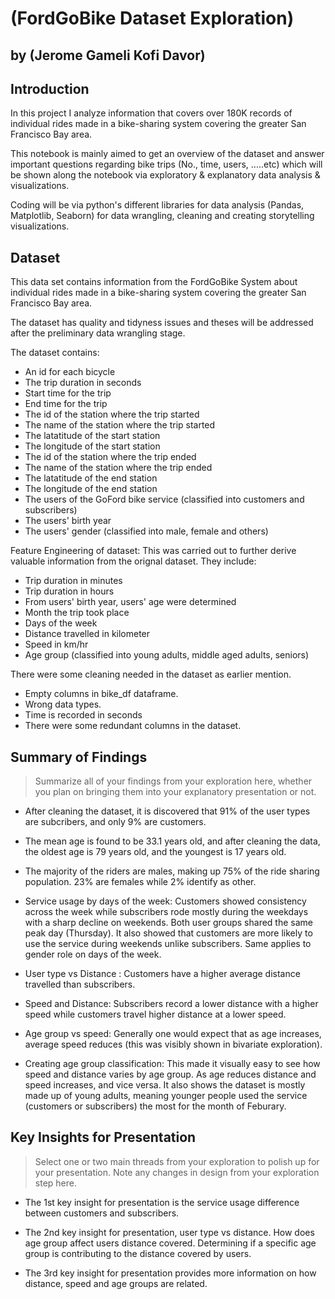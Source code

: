 # (FordGoBike Dataset Exploration)
## by (Jerome Gameli Kofi Davor)

## Introduction
In this project I analyze information that covers over 180K records of individual rides made in a bike-sharing system covering the greater San Francisco Bay area.

This notebook is mainly aimed to get an overview of the dataset and answer important questions regarding bike trips (No., time, users, .....etc) which will be shown along the notebook via exploratory & explanatory data analysis & visualizations.

Coding will be via python's different libraries for data analysis (Pandas, Matplotlib, Seaborn) for data wrangling, cleaning and creating storytelling visualizations.

## Dataset

This data set contains information from the FordGoBike System about individual rides made in a bike-sharing system covering the greater San Francisco Bay area. 

The dataset has quality and tidyness issues and theses will be addressed after the preliminary data wrangling stage.

The dataset contains:

* An id for each bicycle
* The trip duration in seconds
* Start time for the trip
* End time for the trip
* The id of the station where the trip started
* The name of the station where the trip started
* The latatitude of the start station
* The longitude of the start station
* The id of the station where the trip ended
* The name of the station where the trip ended
* The latatitude of the end station
* The longitude of the end station
* The users of the GoFord bike service (classified into customers and subscribers)
* The users' birth year
* The users' gender (classified into male, female and others)

Feature Engineering of dataset: This was carried out to further derive valuable information from the orignal dataset. They include:

* Trip duration in minutes
* Trip duration in hours
* From users' birth year, users' age were determined
* Month the trip took place
* Days of the week
* Distance travelled in kilometer
* Speed in km/hr
* Age group (classified into young adults, middle aged adults, seniors)

There were some cleaning needed in the dataset as earlier mention.

* Empty columns in bike_df dataframe.
* Wrong data types.
* Time is recorded in seconds
* There were some redundant columns in the dataset.



## Summary of Findings

> Summarize all of your findings from your exploration here, whether you plan on bringing them into your explanatory presentation or not.

* After cleaning the dataset, it is discovered that 91% of the user types are subcribers, and only 9% are customers.

* The mean age is found to be 33.1 years old, and after cleaning the data, the oldest age is 79 years old, and the youngest is 17 years old.

* The majority of the riders are males, making up 75% of the ride sharing population. 23% are females while 2% identify as other.

* Service usage by days of the week: Customers showed consistency across the week while subscribers rode mostly during the weekdays with a sharp decline on weekends. Both user groups shared the same peak day (Thursday). It also showed that customers are more likely to use the service during weekends unlike subscribers. Same applies to gender role on days of the week.

* User type vs Distance : Customers have a higher average distance travelled than subscribers.

* Speed and Distance: Subscribers record a lower distance with a higher speed while customers travel higher distance at a lower speed.

* Age group vs speed: Generally one would expect that as age increases, average speed reduces (this was visibly shown in bivariate exploration).

* Creating age group classification: This made it visually easy to see how speed and distance varies by age group. As age reduces distance and speed increases, and vice versa. It also shows the dataset is mostly made up of young adults, meaning younger people used the service (customers or subscribers) the most for the month of Feburary.


## Key Insights for Presentation

> Select one or two main threads from your exploration to polish up for your presentation. Note any changes in design from your exploration step here.

* The 1st key insight for presentation is the service usage difference between customers and subscribers.

* The 2nd key insight for presentation, user type vs distance. How does age group affect users distance covered. Determining if a specific age group is contributing to the distance covered by users.

* The 3rd key insight for presentation provides more information on how distance, speed and age groups are related.
